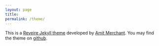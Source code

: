 ```yaml
---
layout: page
title:
permalink: /theme/
---
```


This is a [Reveire Jekyll theme](https://jekyllthemes.io/theme/reverie) developed by [Amit Merchant](https://github.com/amitmerchant1990). You may find the theme on [github](https://github.com/amitmerchant1990/reverie).